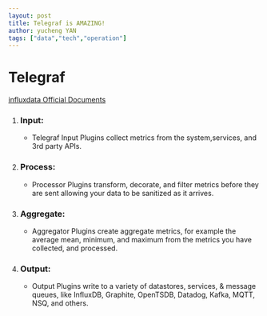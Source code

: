 ```yaml
---
layout: post
title: Telegraf is AMAZING!
author: yucheng YAN
tags: ["data","tech","operation"]
---  
```

  
# Telegraf   
[influxdata Official Documents](https://docs.influxdata.com/telegraf/v1.25/)  
1. ### Input:   
    - Telegraf Input Plugins collect metrics from the system,services, and 3rd party APIs.  
2. ### Process:  
    - Processor Plugins transform, decorate, and filter metrics before they are sent allowing your data to be sanitized as it arrives.
3. ### Aggregate:  
    - Aggregator Plugins create aggregate metrics, for example the average mean, minimum, and maximum from the metrics you have collected, and processed.  
4. ### Output:  
   - Output Plugins write to a variety of datastores, services, & message queues, like InfluxDB, Graphite, OpenTSDB, Datadog, Kafka, MQTT, NSQ, and others.  



